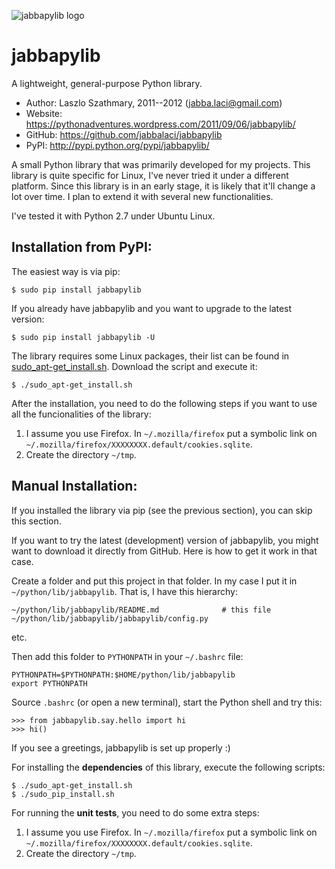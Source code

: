 ![jabbapylib logo](https://github.com/jabbalaci/jabbapylib/raw/master/logo/logo.png "logo")

jabbapylib
==========
A lightweight, general-purpose Python library.

* Author:  Laszlo Szathmary, 2011--2012 (<jabba.laci@gmail.com>)
* Website: <https://pythonadventures.wordpress.com/2011/09/06/jabbapylib/>
* GitHub:  <https://github.com/jabbalaci/jabbapylib>
* PyPI:    <http://pypi.python.org/pypi/jabbapylib/>

A small Python library that was primarily developed for my projects.
This library is quite specific for Linux, I've never tried
it under a different platform. Since this library is in an 
early stage, it is likely that it'll change a lot over time.
I plan to extend it with several new functionalities.

I've tested it with Python 2.7 under Ubuntu Linux.


Installation from PyPI:
-----------------------
The easiest way is via pip:

    $ sudo pip install jabbapylib

If you already have jabbapylib and you want to upgrade
to the latest version:

    $ sudo pip install jabbapylib -U

The library requires some Linux packages, their list can be
found in [sudo_apt-get_install.sh](https://github.com/jabbalaci/jabbapylib/blob/master/sudo_apt-get_install.sh).
Download the script and execute it:

    $ ./sudo_apt-get_install.sh

After the installation, you need to do the following steps if you want to
use all the funcionalities of the library:

1. I assume you use Firefox. In `~/.mozilla/firefox` put a symbolic link on 
   `~/.mozilla/firefox/XXXXXXXX.default/cookies.sqlite`.
2. Create the directory `~/tmp`.


Manual Installation:
--------------------
If you installed the library via pip (see the previous section), 
you can skip this section.

If you want to try the latest (development) version of jabbapylib,
you might want to download it directly from GitHub. Here is how to 
get it work in that case.

Create a folder and put this project in that folder.
In my case I put it in `~/python/lib/jabbapylib`. That is, I have this
hierarchy:

    ~/python/lib/jabbapylib/README.md              # this file
    ~/python/lib/jabbapylib/jabbapylib/config.py

etc.

Then add this folder to `PYTHONPATH` in your `~/.bashrc` file:

    PYTHONPATH=$PYTHONPATH:$HOME/python/lib/jabbapylib
    export PYTHONPATH

Source `.bashrc` (or open a new terminal), start the Python
shell and try this:

    >>> from jabbapylib.say.hello import hi
    >>> hi()

If you see a greetings, jabbapylib is set up properly :)

For installing the **dependencies** of this library,
execute the following scripts:

    $ ./sudo_apt-get_install.sh
    $ ./sudo_pip_install.sh

For running the **unit tests**, you need to do some
extra steps:

1. I assume you use Firefox. In `~/.mozilla/firefox` put a symbolic link on 
    `~/.mozilla/firefox/XXXXXXXX.default/cookies.sqlite`.
2. Create the directory `~/tmp`.
